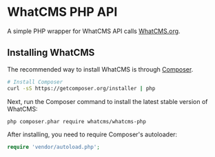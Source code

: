 # WhatCMS PHP API
A simple PHP wrapper for WhatCMS API calls
[WhatCMS.org](https://whatcms.org).


## Installing WhatCMS

The recommended way to install WhatCMS is through
[Composer](http://getcomposer.org).

```bash
# Install Composer
curl -sS https://getcomposer.org/installer | php
```

Next, run the Composer command to install the latest stable version of WhatCMS:

```bash
php composer.phar require whatcms/whatcms-php
```

After installing, you need to require Composer's autoloader:

```php
require 'vendor/autoload.php';
```